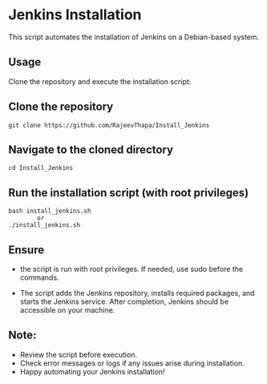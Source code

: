 # Jenkins Installation

This script automates the installation of Jenkins on a Debian-based system.

## Usage

Clone the repository and execute the installation script:

## Clone the repository

```
git clone https://github.com/RajeevThapa/Install_Jenkins
```

## Navigate to the cloned directory

```
cd Install_Jenkins
```

## Run the installation script (with root privileges)

```
bash install_jenkins.sh 
        or
./install_jenkins.sh
```

## Ensure

- the script is run with root privileges. If needed, use sudo before the commands.

- The script adds the Jenkins repository, installs required packages, and starts the Jenkins service. After completion, Jenkins should be accessible on your machine.

## Note:

- Review the script before execution.
- Check error messages or logs if any issues arise during installation.
- Happy automating your Jenkins installation!


